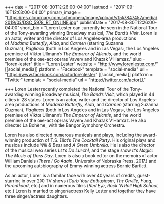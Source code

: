 +++
date = "2017-08-30T12:26:00-04:00"
lastmod = "2017-09-16T12:08:00-04:00"
primary_image = "https://res.cloudinary.com/schmopera/image/upload/v1557847457/media/2019/05/DSC_5978_RT_ONLINE.jpg"
publishDate = "2017-08-30T12:26:00-04:00"
short_bio = "Loren Lester can currently be seen in the National Tour of the Tony-awarding winning Broadway musical, _The Band’s Visit_. Loren is an actor, writer and the director of Los Angeles-area productions of _Madama Butterfly_, _Aida_, and _Carmen_ (starring Suzanna Guzman), _Pagliacci_ (both in Los Angeles and in Las Vegas), the Los Angeles premiere of Viktor Ullmann’s _The Emperor of Atlantis_, and the world premiere of the one-act operas Vayero and Khazak V’Hamtaz."
slug = "loren-lester"
title = "Loren Lester"
website = "http://www.lorenlester.com/"
[[social_media]]
platform = "Facebook"
template = "social-media"
url = "https://www.facebook.com/actorlorenlester"
[[social_media]]
platform = "Twitter"
template = "social-media"
url = "https://twitter.com/actorLL"

+++
Loren Lester recently completed the National Tour of the Tony-awarding winning Broadway musical, _The Band’s Visit,_ which played in 44 cities in 28 states. Loren is an actor, writer and the director of Los Angeles-area productions of _Madama Butterfly_, _Aida_, and _Carmen_ (starring Suzanna Guzman), _Pagliacci_ (both in Los Angeles and in Las Vegas), the Los Angeles premiere of Viktor Ullmann’s _The Emperor of Atlantis_, and the world premiere of the one-act operas Vayero and Khazak V’Hamtaz. He also directed La Bohème_ with the Bangor Symphony Orchestra.

Loren has also directed numerous musicals and plays, including the award-winning production of T.S. Eliot’s _The Cocktail Party_. His original plays and musicals include _Will & Bess_ and _A Green Umbrella_. He is also the director of the musical web series _Let’s Do Lunch!_, and the stage show _It’s Magic: The Music of Doris Day_. Loren is also a book editor on the memoirs of actor William Daniels (_There I Go Again_, University of Nebraska Press, 2017,) and the upcoming autobiography of Emmy-winning actress Bonnie Bartlett.

As an actor, Loren is a familiar face with over 40 years of credits, guest-starring in over 200 TV shows (_Curb Your Enthusiasm_, _The Orville_, _Hung_, _Parenthood_, etc.) and in numerous films (_Red Eye_, _Rock ‘N Roll High School_, etc.) Loren is married to singer/actress Kelly Lester and together they have three singer/actress daughters.
